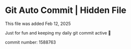 # Git Auto Commit | Hidden File

This file was added Feb 12, 2025

Just for fun and keeping my daily git commit active 🤪

commit number: 1588763
